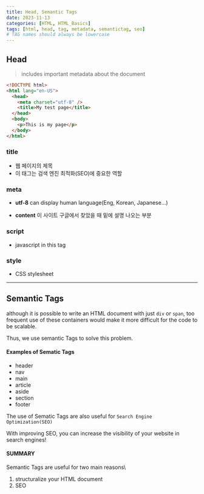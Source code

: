 ```yaml
---
title: Head, Semantic Tags
date: 2023-11-13
categories: [HTML, HTML_Basics]
tags: [html, head, tag, metadata, semantictag, seo]
# TAG names should always be lowercase
---
```


## Head

> includes important metadata about the document

```html
<!DOCTYPE html>
<html lang="en-US">
  <head>
    <meta charset="utf-8" />
    <title>My test page</title>
  </head>
  <body>
    <p>This is my page</p>
  </body>
</html>
```

### title

- 웹 페이지의 제목
- 이 태그는 검색 엔진 최적화(SEO)에 중요한 역할

### meta

- **utf-8** can display human language(Eng, Korean, Japanese...)

- **content** 이 사이트 구글에서 찾았을 때 밑에 설명 나오는 부분

### script

- javascript in this tag

### style

- CSS stylesheet

---

## Semantic Tags

although it is possible to write an HTML document with just `div` or `span`,
too frequent use of these containers would make it more difficult for the code to be scalable.

Thus, we use semantic Tags to solve this problem.

#### Examples of Sematic Tags

- header
- nav
- main
- article
- aside
- section
- footer

The use of Sematic Tags are also useful for `Search Engine Optimization(SEO)`

With improving SEO, you can increase the visibility of your website in search engines!

#### SUMMARY

Semantic Tags are useful for two main reasons\

1. structuralize your HTML document
2. SEO
